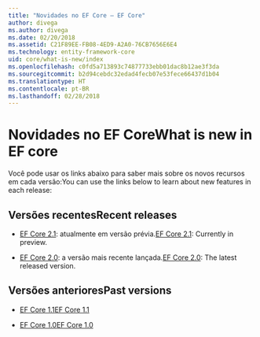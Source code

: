 ```yaml
---
title: "Novidades no EF Core – EF Core"
author: divega
ms.author: divega
ms.date: 02/20/2018
ms.assetid: C21F89EE-FB08-4ED9-A2A0-76CB7656E6E4
ms.technology: entity-framework-core
uid: core/what-is-new/index
ms.openlocfilehash: c0fd5a713893c74877733ebb01dac8b12ae3f3da
ms.sourcegitcommit: b2d94cebdc32edad4fecb07e53fece66437d1b04
ms.translationtype: HT
ms.contentlocale: pt-BR
ms.lasthandoff: 02/28/2018
---
```

# <a name="what-is-new-in-ef-core"></a><span data-ttu-id="8d9b6-102">Novidades no EF Core</span><span class="sxs-lookup"><span data-stu-id="8d9b6-102">What is new in EF core</span></span>

<span data-ttu-id="8d9b6-103">Você pode usar os links abaixo para saber mais sobre os novos recursos em cada versão:</span><span class="sxs-lookup"><span data-stu-id="8d9b6-103">You can use the links below to learn about new features in each release:</span></span>

## <a name="recent-releases"></a><span data-ttu-id="8d9b6-104">Versões recentes</span><span class="sxs-lookup"><span data-stu-id="8d9b6-104">Recent releases</span></span>

- <span data-ttu-id="8d9b6-105">[EF Core 2.1](xref:core/what-is-new/ef-core-2.1): atualmente em versão prévia.</span><span class="sxs-lookup"><span data-stu-id="8d9b6-105">[EF Core 2.1](xref:core/what-is-new/ef-core-2.1): Currently in preview.</span></span>

- <span data-ttu-id="8d9b6-106">[EF Core 2.0](xref:core/what-is-new/ef-core-2.0): a versão mais recente lançada.</span><span class="sxs-lookup"><span data-stu-id="8d9b6-106">[EF Core 2.0](xref:core/what-is-new/ef-core-2.0): The latest released version.</span></span>

## <a name="past-versions"></a><span data-ttu-id="8d9b6-107">Versões anteriores</span><span class="sxs-lookup"><span data-stu-id="8d9b6-107">Past versions</span></span>

- [<span data-ttu-id="8d9b6-108">EF Core 1.1</span><span class="sxs-lookup"><span data-stu-id="8d9b6-108">EF Core 1.1</span></span>](xref:core/what-is-new/ef-core-1.1)

- [<span data-ttu-id="8d9b6-109">EF Core 1.0</span><span class="sxs-lookup"><span data-stu-id="8d9b6-109">EF Core 1.0</span></span>](xref:core/what-is-new/ef-core-1.0)
